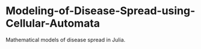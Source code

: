 # Modeling-of-Disease-Spread-using-Cellular-Automata

Mathematical models of disease spread in Julia. 
